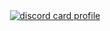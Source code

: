 <!-- ## Hi there 👋 -->

<!--

**Here are some ideas to get you started:**

🙋‍♀️ A short introduction - what is your organization all about?
🌈 Contribution guidelines - how can the community get involved?
👩‍💻 Useful resources - where can the community find your docs? Is there anything else the community should know?
🍿 Fun facts - what does your team eat for breakfast?
🧙 Remember, you can do mighty things with the power of [Markdown](https://docs.github.com/github/writing-on-github/getting-started-with-writing-and-formatting-on-github/basic-writing-and-formatting-syntax)
-->

<div align="center">
  <a href="https://discord.com/users/90431685472038912" target="_blank">
    <img alt="discord card profile"src="https://lanyard.kyrie25.me/api/90431685472038912?idleMessage=Just%20chillin'%20at%20the%20moment..." />
  </a>
</div>
